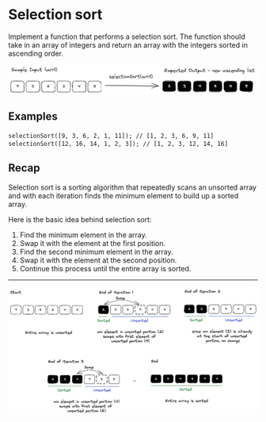 # Selection sort

Implement a function that performs a selection sort. The function should take in an array of integers and return an array with the integers sorted in ascending order.

![demo](./assets/demo.png)

## Examples

```
selectionSort([9, 3, 6, 2, 1, 11]); // [1, 2, 3, 6, 9, 11]
selectionSort([12, 16, 14, 1, 2, 3]); // [1, 2, 3, 12, 14, 16]
```

## Recap

Selection sort is a sorting algorithm that repeatedly scans an unsorted array and with each iteration finds the minimum element to build up a sorted array.

Here is the basic idea behind selection sort:

1. Find the minimum element in the array.
2. Swap it with the element at the first position.
3. Find the second minimum element in the array.
4. Swap it with the element at the second position.
5. Continue this process until the entire array is sorted.

---

![recap](./assets/recap.png)
